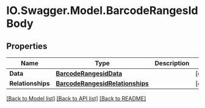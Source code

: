 # IO.Swagger.Model.BarcodeRangesIdBody
## Properties

Name | Type | Description | Notes
------------ | ------------- | ------------- | -------------
**Data** | [**BarcodeRangesidData**](BarcodeRangesidData.md) |  | [optional] 
**Relationships** | [**BarcodeRangesidRelationships**](BarcodeRangesidRelationships.md) |  | [optional] 

[[Back to Model list]](../README.md#documentation-for-models) [[Back to API list]](../README.md#documentation-for-api-endpoints) [[Back to README]](../README.md)

